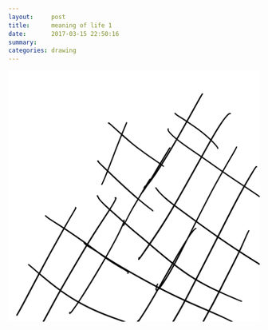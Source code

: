 ```yaml
---
layout:     post
title:      meaning of life 1
date:       2017-03-15 22:50:16
summary:    
categories: drawing
---
```

![meaning of life 1](/images/diary/meaning-of-life-1.png "The only meaning of life is inertia.")

